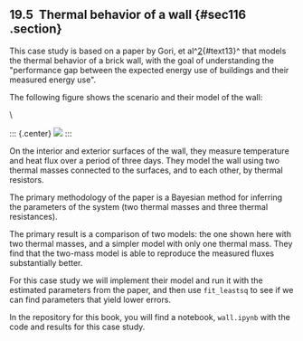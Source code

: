 ﻿19.5  Thermal behavior of a wall {#sec116 .section}
--------------------------------

This case study is based on a paper by Gori,
et al^[2](#note13){#text13}^ that models the thermal behavior of a brick
wall, with the goal of understanding the "performance gap between the
expected energy use of buildings and their measured energy use\".

The following figure shows the scenario and their model of the wall:

\

::: {.center}
![](ModSimPy029.png)
:::

On the interior and exterior surfaces of the wall, they measure
temperature and heat flux over a period of three days. They model the
wall using two thermal masses connected to the surfaces, and to each
other, by thermal resistors.

The primary methodology of the paper is a Bayesian method for inferring
the parameters of the system (two thermal masses and three thermal
resistances).

The primary result is a comparison of two models: the one shown here
with two thermal masses, and a simpler model with only one thermal mass.
They find that the two-mass model is able to reproduce the measured
fluxes substantially better.

For this case study we will implement their model and run it with the
estimated parameters from the paper, and then use `fit_leastsq` to see
if we can find parameters that yield lower errors.

In the repository for this book, you will find a notebook, `wall.ipynb`
with the code and results for this case study.
